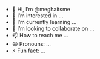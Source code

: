 - 👋 Hi, I’m @meghaitsme
- 👀 I’m interested in ...
- 🌱 I’m currently learning ...
- 💞️ I’m looking to collaborate on ...
- 📫 How to reach me ...
- 😄 Pronouns: ...
- ⚡ Fun fact: ...

<!---
meghaitsme/meghaitsme is a ✨ special ✨ repository because its `README.md` (this file) appears on your GitHub profile.
You can click the Preview link to take a look at your changes.
--->
